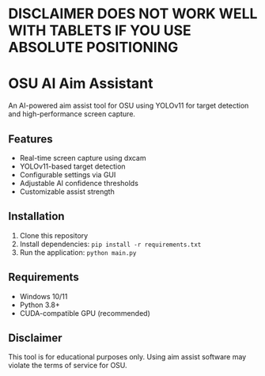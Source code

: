 # **DISCLAIMER** DOES NOT WORK WELL WITH TABLETS IF YOU USE ABSOLUTE POSITIONING

# OSU AI Aim Assistant

An AI-powered aim assist tool for OSU using YOLOv11 for target detection and high-performance screen capture.

## Features

- Real-time screen capture using dxcam
- YOLOv11-based target detection 
- Configurable settings via GUI
- Adjustable AI confidence thresholds
- Customizable assist strength

## Installation

1. Clone this repository
2. Install dependencies: `pip install -r requirements.txt`
3. Run the application: `python main.py`

## Requirements

- Windows 10/11
- Python 3.8+
- CUDA-compatible GPU (recommended)

## Disclaimer

This tool is for educational purposes only. Using aim assist software may violate the terms of service for OSU. 
